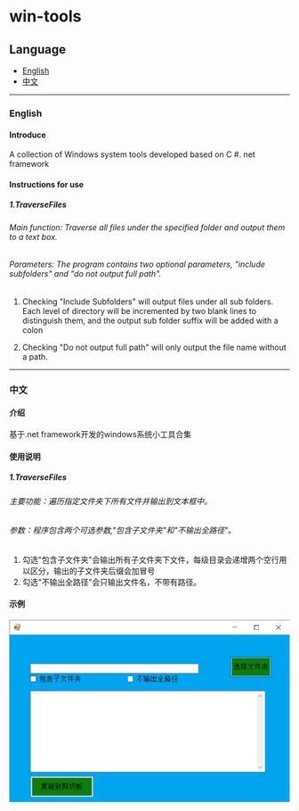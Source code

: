 # win-tools

## Language

- [English](#english)
- [中文](#中文)

---

### English

#### Introduce

A collection of Windows system tools developed based on C #. net framework

#### Instructions for use
##### 1.TraverseFiles
###### Main function: Traverse all files under the specified folder and output them to a text box.

###### Parameters: The program contains two optional parameters, "include subfolders" and "do not output full path".

1) Checking "Include Subfolders" will output files under all sub folders. Each level of directory will be incremented by two blank lines to distinguish them, and the output sub folder suffix will be added with a colon

2) Checking "Do not output full path" will only output the file name without a path.

---

### 中文

#### 介绍

基于.net framework开发的windows系统小工具合集

#### 使用说明
##### 1.TraverseFiles
###### 主要功能：遍历指定文件夹下所有文件并输出到文本框中。
###### 参数：程序包含两个可选参数,"包含子文件夹"和"不输出全路径"。
1) 勾选"包含子文件夹"会输出所有子文件夹下文件，每级目录会递增两个空行用以区分，输出的子文件夹后缀会加冒号
2) 勾选"不输出全路径"会只输出文件名，不带有路径。

#### 示例
![示例图](/pic/traverse_file_cn.png)